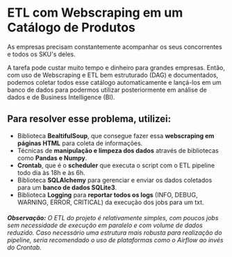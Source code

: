 # ETL com Webscraping em um Catálogo de Produtos

As empresas precisam constantemente acompanhar os seus concorrentes e todos os SKU's deles.

A tarefa pode custar muito tempo e dinheiro para grandes empresas. 
Então, com uso de Webscraping e ETL bem estruturado (DAG) e documentados, podemos coletar todos esse catálogo automaticamente e lançá-los em um banco de dados para podermos utilizar posteriormente em análise de dados e de Business Intelligence (BI).

## Para resolver esse problema, utilizei: 
* Biblioteca **BealtifulSoup**, que consegue fazer essa **webscraping em páginas HTML** para coleta de informações.
* Técnicas de **manipulação e limpeza dos dados** através de bibliotecas como **Pandas e Numpy**.
* **Crontab**, que é o **scheduler** que executa o script com o ETL pipeline todo dia às 18h e às 6h.
* Biblioteca **SQLAlchemy** para gerenciar e enviar os dados coletados para um **banco de dados SQLite3**.
* Biblioteca **Logging** para **reportar todos os logs** (INFO, DEBUG, WARNING, ERROR, CRITICAL) da execução dos jobs para um txt.

###### **Observação:** O ETL do projeto é relativamente simples, com poucos jobs sem necessidade de execução em paralelo e com volume de dados reduzido. Caso necessário uma estrutura mais robusta para realização do pipeline, seria recomendado o uso de plataformas como o Airflow ao invés do Crontab.
